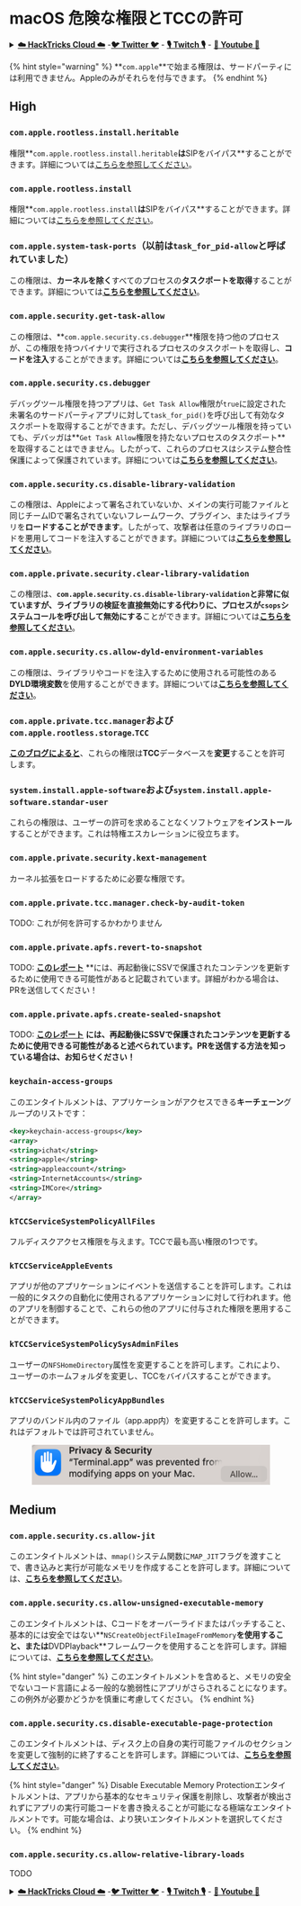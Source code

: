 # macOS 危険な権限とTCCの許可

<details>

<summary><a href="https://cloud.hacktricks.xyz/pentesting-cloud/pentesting-cloud-methodology"><strong>☁️ HackTricks Cloud ☁️</strong></a> -<a href="https://twitter.com/hacktricks_live"><strong>🐦 Twitter 🐦</strong></a> - <a href="https://www.twitch.tv/hacktricks_live/schedule"><strong>🎙️ Twitch 🎙️</strong></a> - <a href="https://www.youtube.com/@hacktricks_LIVE"><strong>🎥 Youtube 🎥</strong></a></summary>

* **サイバーセキュリティ企業**で働いていますか？ **HackTricksで会社を宣伝**したいですか？または、**PEASSの最新バージョンにアクセスしたり、HackTricksをPDFでダウンロード**したいですか？[**SUBSCRIPTION PLANS**](https://github.com/sponsors/carlospolop)をチェックしてください！
* [**The PEASS Family**](https://opensea.io/collection/the-peass-family)を見つけてください、私たちの独占的な[**NFT**](https://opensea.io/collection/the-peass-family)のコレクション
* [**公式のPEASS＆HackTricksのグッズ**](https://peass.creator-spring.com)を手に入れましょう
* [**💬**](https://emojipedia.org/speech-balloon/) [**Discordグループ**](https://discord.gg/hRep4RUj7f)または[**telegramグループ**](https://t.me/peass)に**参加**するか、**Twitter**で**フォロー**してください[**🐦**](https://github.com/carlospolop/hacktricks/tree/7af18b62b3bdc423e11444677a6a73d4043511e9/\[https:/emojipedia.org/bird/README.md)[**@carlospolopm**](https://twitter.com/hacktricks\_live)**.**
* **ハッキングのトリックを共有するには、PRを** [**hacktricks repo**](https://github.com/carlospolop/hacktricks) **と** [**hacktricks-cloud repo**](https://github.com/carlospolop/hacktricks-cloud) **に提出してください。**

</details>

{% hint style="warning" %}
**`com.apple`**で始まる権限は、サードパーティには利用できません。Appleのみがそれらを付与できます。
{% endhint %}

## High

### `com.apple.rootless.install.heritable`

権限**`com.apple.rootless.install.heritable`**は**SIPをバイパス**することができます。詳細については[こちらを参照してください](macos-sip.md#com.apple.rootless.install.heritable)。

### **`com.apple.rootless.install`**

権限**`com.apple.rootless.install`**は**SIPをバイパス**することができます。詳細については[こちらを参照してください](macos-sip.md#com.apple.rootless.install)。

### **`com.apple.system-task-ports`（以前は`task_for_pid-allow`と呼ばれていました）**

この権限は、**カーネルを除く**すべてのプロセスの**タスクポートを取得**することができます。詳細については[**こちらを参照してください**](../mac-os-architecture/macos-ipc-inter-process-communication/)。

### `com.apple.security.get-task-allow`

この権限は、**`com.apple.security.cs.debugger`**権限を持つ他のプロセスが、この権限を持つバイナリで実行されるプロセスのタスクポートを取得し、**コードを注入**することができます。詳細については[**こちらを参照してください**](../mac-os-architecture/macos-ipc-inter-process-communication/)。

### `com.apple.security.cs.debugger`

デバッグツール権限を持つアプリは、`Get Task Allow`権限が`true`に設定された未署名のサードパーティアプリに対して`task_for_pid()`を呼び出して有効なタスクポートを取得することができます。ただし、デバッグツール権限を持っていても、デバッガは**`Get Task Allow`権限を持たないプロセスのタスクポート**を取得することはできません。したがって、これらのプロセスはシステム整合性保護によって保護されています。詳細については[**こちらを参照してください**](https://developer.apple.com/documentation/bundleresources/entitlements/com\_apple\_security\_cs\_debugger)。

### `com.apple.security.cs.disable-library-validation`

この権限は、Appleによって署名されていないか、メインの実行可能ファイルと同じチームIDで署名されていないフレームワーク、プラグイン、またはライブラリを**ロードすることができます**。したがって、攻撃者は任意のライブラリのロードを悪用してコードを注入することができます。詳細については[**こちらを参照してください**](https://developer.apple.com/documentation/bundleresources/entitlements/com\_apple\_security\_cs\_disable-library-validation)。

### `com.apple.private.security.clear-library-validation`

この権限は、**`com.apple.security.cs.disable-library-validation`**と非常に似ていますが、**ライブラリの検証を直接無効にする**代わりに、プロセスが**`csops`システムコールを呼び出して無効にする**ことができます。詳細については[**こちらを参照してください**](https://theevilbit.github.io/posts/com.apple.private.security.clear-library-validation/)。

### `com.apple.security.cs.allow-dyld-environment-variables`

この権限は、ライブラリやコードを注入するために使用される可能性のある**DYLD環境変数**を使用することができます。詳細については[**こちらを参照してください**](https://developer.apple.com/documentation/bundleresources/entitlements/com\_apple\_security\_cs\_allow-dyld-environment-variables)。

### `com.apple.private.tcc.manager`および`com.apple.rootless.storage`.`TCC`

[**このブログによると**](https://objective-see.org/blog/blog\_0x4C.html)、これらの権限は**TCC**データベースを**変更**することを許可します。

### **`system.install.apple-software`**および**`system.install.apple-software.standar-user`**

これらの権限は、ユーザーの許可を求めることなくソフトウェアを**インストール**することができます。これは特権エスカレーションに役立ちます。

### `com.apple.private.security.kext-management`

カーネル拡張をロードするために必要な権限です。

### `com.apple.private.tcc.manager.check-by-audit-token`

TODO: これが何を許可するかわかりません

### `com.apple.private.apfs.revert-to-snapshot`

TODO: [**このレポート**](https://jhftss.github.io/The-Nightmare-of-Apple-OTA-Update/) **には、再起動後にSSVで保護されたコンテンツを更新するために使用できる可能性があると記載されています。詳細がわかる場合は、PRを送信してください！
### `com.apple.private.apfs.create-sealed-snapshot`

TODO: [**このレポート**](https://jhftss.github.io/The-Nightmare-of-Apple-OTA-Update/) **には、再起動後にSSVで保護されたコンテンツを更新するために使用できる可能性があると述べられています。PRを送信する方法を知っている場合は、お知らせください！**

### `keychain-access-groups`

このエンタイトルメントは、アプリケーションがアクセスできる**キーチェーン**グループのリストです：
```xml
<key>keychain-access-groups</key>
<array>
<string>ichat</string>
<string>apple</string>
<string>appleaccount</string>
<string>InternetAccounts</string>
<string>IMCore</string>
</array>
```
### **`kTCCServiceSystemPolicyAllFiles`**

フルディスクアクセス権限を与えます。TCCで最も高い権限の1つです。

### **`kTCCServiceAppleEvents`**

アプリが他のアプリケーションにイベントを送信することを許可します。これは一般的にタスクの自動化に使用されるアプリケーションに対して行われます。他のアプリを制御することで、これらの他のアプリに付与された権限を悪用することができます。

### **`kTCCServiceSystemPolicySysAdminFiles`**

ユーザーの`NFSHomeDirectory`属性を変更することを許可します。これにより、ユーザーのホームフォルダを変更し、TCCをバイパスすることができます。

### **`kTCCServiceSystemPolicyAppBundles`**

アプリのバンドル内のファイル（app.app内）を変更することを許可します。これはデフォルトでは許可されていません。

<figure><img src="../../../.gitbook/assets/image (2).png" alt=""><figcaption></figcaption></figure>

## Medium

### `com.apple.security.cs.allow-jit`

このエンタイトルメントは、`mmap()`システム関数に`MAP_JIT`フラグを渡すことで、書き込みと実行が可能なメモリを作成することを許可します。詳細については、[**こちらを参照してください**](https://developer.apple.com/documentation/bundleresources/entitlements/com\_apple\_security\_cs\_allow-jit)。

### `com.apple.security.cs.allow-unsigned-executable-memory`

このエンタイトルメントは、Cコードをオーバーライドまたはパッチすること、基本的には安全ではない**`NSCreateObjectFileImageFromMemory`**を使用すること、または**DVDPlayback**フレームワークを使用することを許可します。詳細については、[**こちらを参照してください**](https://developer.apple.com/documentation/bundleresources/entitlements/com\_apple\_security\_cs\_allow-unsigned-executable-memory)。

{% hint style="danger" %}
このエンタイトルメントを含めると、メモリの安全でないコード言語による一般的な脆弱性にアプリがさらされることになります。この例外が必要かどうかを慎重に考慮してください。
{% endhint %}

### `com.apple.security.cs.disable-executable-page-protection`

このエンタイトルメントは、ディスク上の自身の実行可能ファイルのセクションを変更して強制的に終了することを許可します。詳細については、[**こちらを参照してください**](https://developer.apple.com/documentation/bundleresources/entitlements/com\_apple\_security\_cs\_disable-executable-page-protection)。

{% hint style="danger" %}
Disable Executable Memory Protectionエンタイトルメントは、アプリから基本的なセキュリティ保護を削除し、攻撃者が検出されずにアプリの実行可能コードを書き換えることが可能になる極端なエンタイトルメントです。可能な場合は、より狭いエンタイトルメントを選択してください。
{% endhint %}

### `com.apple.security.cs.allow-relative-library-loads`

TODO

<details>

<summary><a href="https://cloud.hacktricks.xyz/pentesting-cloud/pentesting-cloud-methodology"><strong>☁️ HackTricks Cloud ☁️</strong></a> -<a href="https://twitter.com/hacktricks_live"><strong>🐦 Twitter 🐦</strong></a> - <a href="https://www.twitch.tv/hacktricks_live/schedule"><strong>🎙️ Twitch 🎙️</strong></a> - <a href="https://www.youtube.com/@hacktricks_LIVE"><strong>🎥 Youtube 🎥</strong></a></summary>

* **サイバーセキュリティ企業で働いていますか？ HackTricksであなたの会社を宣伝したいですか？または、PEASSの最新バージョンにアクセスしたり、HackTricksをPDFでダウンロードしたりしたいですか？[**SUBSCRIPTION PLANS**](https://github.com/sponsors/carlospolop)をチェックしてください！**
* [**The PEASS Family**](https://opensea.io/collection/the-peass-family)を発見しましょう、私たちの独占的な[NFTs](https://opensea.io/collection/the-peass-family)のコレクション
* [**公式のPEASS＆HackTricks swag**](https://peass.creator-spring.com)を手に入れましょう
* [**💬**](https://emojipedia.org/speech-balloon/) [**Discordグループ**](https://discord.gg/hRep4RUj7f)または[**Telegramグループ**](https://t.me/peass)に参加するか、**Twitter** [**🐦**](https://github.com/carlospolop/hacktricks/tree/7af18b62b3bdc423e11444677a6a73d4043511e9/\[https:/emojipedia.org/bird/README.md)[**@carlospolopm**](https://twitter.com/hacktricks\_live)**をフォローしてください。**
* **ハッキングのトリックを共有するには、PRを** [**hacktricks repo**](https://github.com/carlospolop/hacktricks) **と** [**hacktricks-cloud repo**](https://github.com/carlospolop/hacktricks-cloud) **に提出してください。**

</details>
